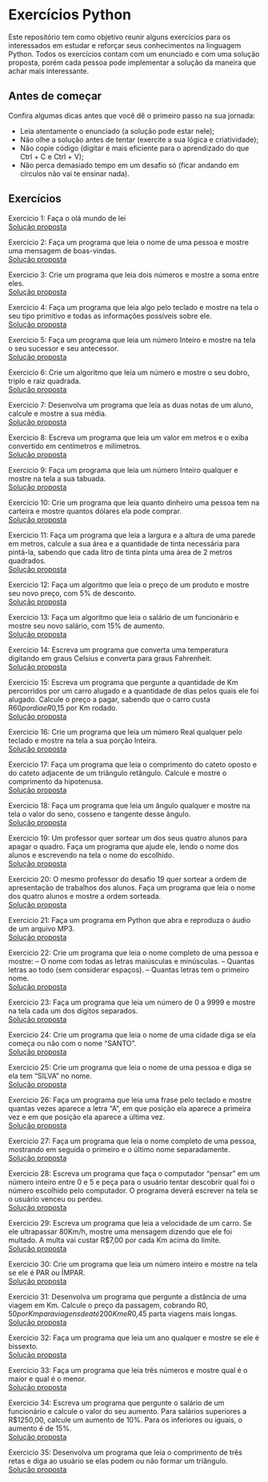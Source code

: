 # Exercícios Python
Este repositório tem como objetivo reunir alguns exercícios para os interessados em estudar e reforçar seus conhecimentos na linguagem Python. Todos os exercícios contam com um enunciado e com uma solução proposta, porém cada pessoa pode implementar a solução da maneira que achar mais interessante.

## Antes de começar
Confira algumas dicas antes que você dê o primeiro passo na sua jornada:
- Leia atentamente o enunciado (a solução pode estar nele);
- Não olhe a solução antes de tentar (exercite a sua lógica e criatividade);
- Não copie código (digitar é mais eficiente para o aprendizado do que Ctrl + C e Ctrl + V);
- Não perca demasiado tempo em um desafio só (ficar andando em círculos não vai te ensinar nada).
 
 ## Exercícios
 
 Exercicio 1: Faça o olá mundo de lei<br>
[Solução proposta](https://github.com/BrenoMergh/Python/blob/main/ex001.py)<br>

 Exercicio 2: Faça um programa que leia o nome de uma pessoa e mostre uma mensagem de boas-vindas.<br>
[Solução proposta](https://github.com/BrenoMergh/Python/blob/main/ex002.py)<br>

 Exercicio 3: Crie um programa que leia dois números e mostre a soma entre eles.<br>
[Solução proposta](https://github.com/BrenoMergh/Python/blob/main/ex003.py)<br>

 Exercicio 4: Faça um programa que leia algo pelo teclado e mostre na tela o seu tipo primitivo e todas as informações possíveis sobre ele.<br>
[Solução proposta](https://github.com/BrenoMergh/Python/blob/main/ex004.py)<br>

 Exercicio 5: Faça um programa que leia um número Inteiro e mostre na tela o seu sucessor e seu antecessor.<br>
[Solução proposta](https://github.com/BrenoMergh/Python/blob/main/ex005.py)<br>

 Exercicio 6: Crie um algoritmo que leia um número e mostre o seu dobro, triplo e raiz quadrada.<br>
[Solução proposta](https://github.com/BrenoMergh/Python/blob/main/ex006.py)<br>

 Exercicio 7: Desenvolva um programa que leia as duas notas de um aluno, calcule e mostre a sua média.<br>
[Solução proposta](https://github.com/BrenoMergh/Python/blob/main/ex007.py)<br>

 Exercicio 8: Escreva um programa que leia um valor em metros e o exiba convertido em centímetros e milímetros.<br>
[Solução proposta](https://github.com/BrenoMergh/Python/blob/main/ex008.py)<br>

 Exercicio 9: Faça um programa que leia um número Inteiro qualquer e mostre na tela a sua tabuada.<br>
[Solução proposta](https://github.com/BrenoMergh/Python/blob/main/ex009.py)<br>

 Exercicio 10: Crie um programa que leia quanto dinheiro uma pessoa tem na carteira e mostre quantos dólares ela pode comprar.<br>
[Solução proposta](https://github.com/BrenoMergh/Python/blob/main/ex010.py)<br>

 Exercicio 11: Faça um programa que leia a largura e a altura de uma parede em metros, calcule a sua área e a quantidade de tinta necessária para pintá-la, sabendo que cada litro de tinta pinta uma área de 2 metros quadrados.<br>
[Solução proposta](https://github.com/BrenoMergh/Python/blob/main/ex011.py)<br>

 Exercicio 12: Faça um algoritmo que leia o preço de um produto e mostre seu novo preço, com 5% de desconto.<br>
[Solução proposta](https://github.com/BrenoMergh/Python/blob/main/ex012.py)<br>

 Exercicio 13: Faça um algoritmo que leia o salário de um funcionário e mostre seu novo salário, com 15% de aumento.<br>
[Solução proposta](https://github.com/BrenoMergh/Python/blob/main/ex013.py)<br>

 Exercicio 14: Escreva um programa que converta uma temperatura digitando em graus Celsius e converta para graus Fahrenheit.<br>
[Solução proposta](https://github.com/BrenoMergh/Python/blob/main/ex014.py)<br>

 Exercicio 15: Escreva um programa que pergunte a quantidade de Km percorridos por um carro alugado e a quantidade de dias pelos quais ele foi alugado. Calcule o preço a pagar, sabendo que o carro custa R$60 por dia e R$0,15 por Km rodado.<br>
[Solução proposta](https://github.com/BrenoMergh/Python/blob/main/ex015.py)<br>

 Exercicio 16: Crie um programa que leia um número Real qualquer pelo teclado e mostre na tela a sua porção Inteira.<br>
[Solução proposta](https://github.com/BrenoMergh/Python/blob/main/ex016.py)<br>

 Exercicio 17: Faça um programa que leia o comprimento do cateto oposto e do cateto adjacente de um triângulo retângulo. Calcule e mostre o comprimento da hipotenusa.<br>
[Solução proposta](https://github.com/BrenoMergh/Python/blob/main/ex017.py)<br>

 Exercicio 18: Faça um programa que leia um ângulo qualquer e mostre na tela o valor do seno, cosseno e tangente desse ângulo.<br>
[Solução proposta](https://github.com/BrenoMergh/Python/blob/main/ex018.py)<br>

 Exercicio 19: Um professor quer sortear um dos seus quatro alunos para apagar o quadro. Faça um programa que ajude ele, lendo o nome dos alunos e escrevendo na tela o nome do escolhido.<br>
[Solução proposta](https://github.com/BrenoMergh/Python/blob/main/ex019.py)<br>

 Exercicio 20: O mesmo professor do desafio 19 quer sortear a ordem de apresentação de trabalhos dos alunos. Faça um programa que leia o nome dos quatro alunos e mostre a ordem sorteada.<br>
[Solução proposta](https://github.com/BrenoMergh/Python/blob/main/ex020.py)<br>

 Exercicio 21: Faça um programa em Python que abra e reproduza o áudio de um arquivo MP3.<br>
[Solução proposta](https://github.com/BrenoMergh/Python/blob/main/ex021.py)<br>

 Exercicio 22: Crie um programa que leia o nome completo de uma pessoa e mostre:
    – O nome com todas as letras maiúsculas e minúsculas.
    – Quantas letras ao todo (sem considerar espaços).
    – Quantas letras tem o primeiro nome.<br>
[Solução proposta](https://github.com/BrenoMergh/Python/blob/main/ex022.py)<br>

Exercicio 23: Faça um programa que leia um número de 0 a 9999 e mostre na tela cada um dos dígitos separados.<br>
[Solução proposta](https://github.com/BrenoMergh/Python/blob/main/ex023.py)<br>

Exercicio 24: Crie um programa que leia o nome de uma cidade diga se ela começa ou não com o nome “SANTO”.<br>
[Solução proposta](https://github.com/BrenoMergh/Python/blob/main/ex024.py)<br>

Exercicio 25: Crie um programa que leia o nome de uma pessoa e diga se ela tem “SILVA” no nome.<br>
[Solução proposta](https://github.com/BrenoMergh/Python/blob/main/ex025.py)<br>

Exercicio 26: Faça um programa que leia uma frase pelo teclado e mostre quantas vezes aparece a letra “A”, em que posição ela aparece a primeira vez e em que posição ela aparece a última vez.<br>
[Solução proposta](https://github.com/BrenoMergh/Python/blob/main/ex026.py)<br>

Exercicio 27: Faça um programa que leia o nome completo de uma pessoa, mostrando em seguida o primeiro e o último nome separadamente.<br>
[Solução proposta](https://github.com/BrenoMergh/Python/blob/main/ex027.py)<br>

Exercicio 28: Escreva um programa que faça o computador “pensar” em um número inteiro entre 0 e 5 e peça para o usuário tentar descobrir qual foi o número escolhido pelo computador. O programa deverá escrever na tela se o usuário venceu ou perdeu.<br>
[Solução proposta](https://github.com/BrenoMergh/Python/blob/main/ex028.py)<br>

Exercicio 29: Escreva um programa que leia a velocidade de um carro. Se ele ultrapassar 80Km/h, mostre uma mensagem dizendo que ele foi multado. A multa vai custar R$7,00 por cada Km acima do limite.<br>
[Solução proposta](https://github.com/BrenoMergh/Python/blob/main/ex029.py)<br>

Exercicio 30: Crie um programa que leia um número inteiro e mostre na tela se ele é PAR ou ÍMPAR.<br>
[Solução proposta](https://github.com/BrenoMergh/Python/blob/main/ex030.py)<br>

Exercicio 31: Desenvolva um programa que pergunte a distância de uma viagem em Km. Calcule o preço da passagem, cobrando R$0,50 por Km para viagens de até 200Km e R$0,45 parta viagens mais longas.<br>
[Solução proposta](https://github.com/BrenoMergh/Python/blob/main/ex031.py)<br>

Exercicio 32: Faça um programa que leia um ano qualquer e mostre se ele é bissexto.<br>
[Solução proposta](https://github.com/BrenoMergh/Python/blob/main/ex032.py)<br>

Exercicio 33: Faça um programa que leia três números e mostre qual é o maior e qual é o menor.<br>
[Solução proposta](https://github.com/BrenoMergh/Python/blob/main/ex033.py)<br>

Exercicio 34: Escreva um programa que pergunte o salário de um funcionário e calcule o valor do seu aumento. Para salários superiores a R$1250,00, calcule um aumento de 10%. Para os inferiores ou iguais, o aumento é de 15%.<br>
[Solução proposta](https://github.com/BrenoMergh/Python/blob/main/ex034.py)<br>

Exercicio 35: Desenvolva um programa que leia o comprimento de três retas e diga ao usuário se elas podem ou não formar um triângulo.<br>
[Solução proposta](https://github.com/BrenoMergh/Python/blob/main/ex035.py)<br>
